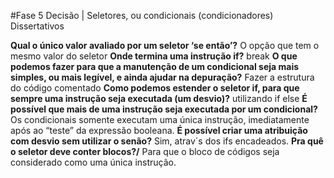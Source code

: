 #Fase 5
Decisão | Seletores, ou condicionais (condicionadores)
Dissertativos

**Qual o único valor avaliado por um seletor ‘se então’?**
O opção que tem o mesmo valor do seletor
**Onde termina uma instrução if?**
break
**O que podemos fazer para que a manutenção de um condicional seja mais simples, ou mais legível, e ainda ajudar na depuração?**
Fazer a estrutura do código comentado
**Como podemos estender o seletor if, para que sempre uma instrução seja executada (um desvio)?**
utilizando if else
**É possível que mais de uma instrução seja executada por um condicional?**
Os condicionais somente executam uma única instrução, imediatamente após ao “teste” da expressão booleana.
**É possível criar uma atribuição com desvio sem utilizar o senão?**
Sim, atrav´s dos ifs encadeados.
**Pra quê o seletor deve conter blocos?/**
Para que o bloco de códigos seja considerado como uma única instrução.